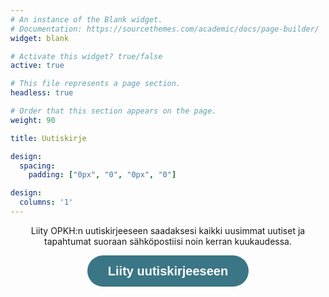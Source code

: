 ```yaml
---
# An instance of the Blank widget.
# Documentation: https://sourcethemes.com/academic/docs/page-builder/
widget: blank

# Activate this widget? true/false
active: true

# This file represents a page section.
headless: true

# Order that this section appears on the page.
weight: 90

title: Uutiskirje

design:
  spacing:
    padding: ["0px", "0", "0px", "0"]

design:
  columns: '1'
---
```

<center>

Liity OPKH:n uutiskirjeeseen saadaksesi kaikki uusimmat uutiset ja tapahtumat suoraan sähköpostiisi noin kerran kuukaudessa.

<a class="typeform-share button" href="https://form.typeform.com/to/oCmOXOcR?typeform-medium=embed-snippet" data-mode="popup" style="display:inline-block;text-decoration:none;background-color:#3A7685;color:white;cursor:pointer;font-family:Helvetica,Arial,sans-serif;font-size:20px;line-height:50px;text-align:center;margin:0;height:50px;padding:0px 33px;border-radius:25px;max-width:100%;white-space:nowrap;overflow:hidden;text-overflow:ellipsis;font-weight:bold;-webkit-font-smoothing:antialiased;-moz-osx-font-smoothing:grayscale;" data-size="100" target="_blank">Liity uutiskirjeeseen </a> 

<script> (function() { var qs,js,q,s,d=document, gi=d.getElementById, ce=d.createElement, gt=d.getElementsByTagName, id="typef_orm_share", b="https://embed.typeform.com/"; if(!gi.call(d,id)){ js=ce.call(d,"script"); js.id=id; js.src=b+"embed.js"; q=gt.call(d,"script")[0]; q.parentNode.insertBefore(js,q) } })() </script>

</center>
